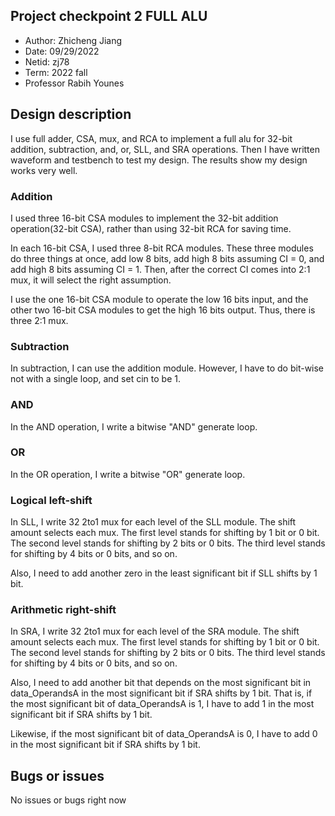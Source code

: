 ## Project checkpoint 2 FULL ALU

 - Author: Zhicheng Jiang
 - Date: 09/29/2022
 - Netid: zj78
 - Term: 2022 fall
 - Professor Rabih Younes

## Design description

I use full adder, CSA, mux, and RCA to implement a full alu for 32-bit addition, subtraction, and, or, SLL, and SRA operations. Then I have written waveform and testbench to test my design. The results show my design works very well. 

### Addition

I used three 16-bit CSA modules to implement the 32-bit addition operation(32-bit CSA), rather than using 32-bit RCA for saving time. 

In each 16-bit CSA, I used three 8-bit RCA modules. These three modules do three things at once, add low 8 bits, add high 8 bits assuming CI = 0, and add high 8 bits assuming CI = 1. Then, after the correct CI comes into 2:1 mux, it will select the right assumption. 

I use the one 16-bit CSA module to operate the low 16 bits input, and the other two 16-bit CSA modules to get the high 16 bits output. Thus, there is three 2:1 mux.

### Subtraction

In subtraction, I can use the addition module. However, I have to do bit-wise not with a single loop, and set cin to be 1. 

### AND

In the AND operation, I write a bitwise "AND" generate loop.

### OR

In the OR operation, I write a bitwise "OR" generate loop.

### Logical left-shift

In SLL, I write 32 2to1 mux for each level of the SLL module. The shift amount selects each mux. The first level stands for shifting by 1 bit or 0 bit. The second level stands for shifting by 2 bits or 0 bits. The third level stands for shifting by 4 bits or 0 bits, and so on. 

Also, I need to add another zero in the least significant bit if SLL shifts by 1 bit.

### Arithmetic right-shift

In SRA, I write 32 2to1 mux for each level of the SRA module. The shift amount selects each mux. The first level stands for shifting by 1 bit or 0 bit. The second level stands for shifting by 2 bits or 0 bits. The third level stands for shifting by 4 bits or 0 bits, and so on. 

Also, I need to add another bit that depends on the most significant bit in data_OperandsA in the most significant bit if SRA shifts by 1 bit. That is, if the most significant bit of data_OperandsA is 1, I have to add 1 in the most significant bit if SRA shifts by 1 bit. 

Likewise, if the most significant bit of data_OperandsA is 0, I have to add 0 in the most significant bit if SRA shifts by 1 bit.

## Bugs or issues

No issues or bugs right now